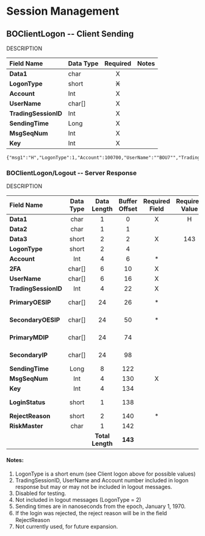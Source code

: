 # Session Management

## BOClientLogon -- Client Sending

DESCRIPTION

| Field Name | Data Type | Required | Notes |
| :--- | :--- | :---: | :---: |
| **Data1** | char | X |  |
| **LogonType** | short | ~~X~~ |  |
| **Account** | Int | X |  |
| **UserName** | char\[\] | X |  |
| **TradingSessionID** | Int | X |  |
| **SendingTime** | Long | X |  |
| **MsgSeqNum** | Int | X |  |
| **Key** | Int | X |  |

```text
{"msg1":"H","LogonType":1,"Account":100700,"UserName":""BOU7"","TradingSessionID":506,"SendingTime":1624785162815971526,"MsgSeqID":110434,"Key":123456,"LoginStatus":1,"RejectReason":50,"RiskMaster":"N"}
```

#### 



### BOClientLogon/Logout -- Server Response

DESCRIPTION

| Field Name | Data Type | Data Length | Buffer Offset | Required Field | Required Value | Example Value | Notes |
| :--- | :---: | :---: | :---: | :---: | :---: | :---: | :---: |
| **Data1** | char | 1 | 0 | X | H | H | Header |
| **Data2** | char | 1 | 1 |  |  |  | Header |
| **Data3** | short | 2 | 2 | X | 143 | 143 | Header |
| **LogonType** | short | 2 | 4 |  |  | 1 | Note 1 |
| **Account** | Int | 4 | 6 | \* |  | 253336 | Note 2 |
| **2FA** | char\[\] | 6 | 10 | X |  | 1F6A | Note 3 |
| **UserName** | char\[\] | 6 | 16 | X |  | BOU1 | Note 2 |
| **TradingSessionID** | Int | 4 | 22 | X |  | 505 | Note 2 |
| **PrimaryOESIP** | char\[\] | 24 | 26 | \* |  | 192.0.0.1:4300 5 | Note 4 |
| **SecondaryOESIP** | char\[\] | 24 | 50 | \* |  | 113.50.1.1:430 05 | Note 4 |
| **PrimaryMDIP** | char\[\] | 24 | 74 |  |  |  | Not Used |
| **SecondaryIP** | char\[\] | 24 | 98 |  |  |  | Not Used |
| **SendingTime** | Long | 8 | 122 |  |  |  | Note 5 |
| **MsgSeqNum** | Int | 4 | 130 | X |  | 1500201 |  |
| **Key** | Int | 4 | 134 |  |  | 432451 |  |
| **LoginStatus** | short | 1 | 138 |  |  |  | Not Used |
| **RejectReason** | short | 2 | 140 | \* |  |  | Note 6 |
| **RiskMaster** | char | 1 | 142 |  |  |  | Note 7 |
|  |  | **Total Length** | **143** |  |  |  |  |

#### Notes:

1. LogonType is a short enum \(see Client logon above for possible values\)
2. TradingSessionID, UserName and Account number included in logon response but may or may not be included in logout messages.
3. Disabled for testing.
4. Not included in logout messages \(LogonType = 2\)
5. Sending times are in nanoseconds from the epoch, January 1, 1970.
6. If the login was rejected, the reject reason will be in the ﬁeld RejectReason
7. Not currently used, for future expansion.

